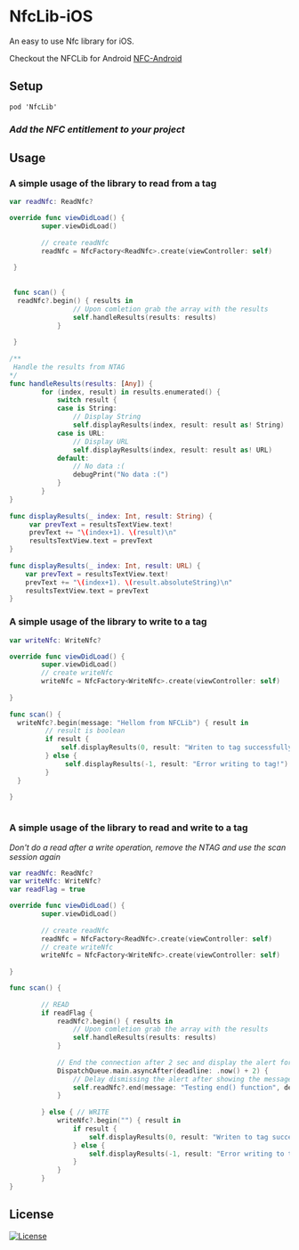 # NfcLib-iOS
An easy to use Nfc library for iOS.

Checkout the NFCLib for Android [NFC-Android](https://github.com/Maliotis/NFCLib-Android)

## Setup

```pod
pod 'NfcLib'
```

### *Add the NFC entitlement to your project*


## Usage 

### A simple usage of the library to read from a tag

```Swift
var readNfc: ReadNfc?

override func viewDidLoad() {
        super.viewDidLoad()
        
        // create readNfc
        readNfc = NfcFactory<ReadNfc>.create(viewController: self)
    
 }
 
 
 func scan() {
  readNfc?.begin() { results in
                // Upon comletion grab the array with the results
                self.handleResults(results: results)
            }
 
 }
 
/**
 Handle the results from NTAG
*/
func handleResults(results: [Any]) {
        for (index, result) in results.enumerated() {
            switch result {
            case is String:
                // Display String
                self.displayResults(index, result: result as! String)
            case is URL:
                // Display URL
                self.displayResults(index, result: result as! URL)
            default:
                // No data :(
                debugPrint("No data :(")
            }
        }
}
    
func displayResults(_ index: Int, result: String) {
     var prevText = resultsTextView.text!
     prevText += "\(index+1). \(result)\n"
     resultsTextView.text = prevText
}
    
func displayResults(_ index: Int, result: URL) {
    var prevText = resultsTextView.text!
    prevText += "\(index+1). \(result.absoluteString)\n"
    resultsTextView.text = prevText
}

```

### A simple usage of the library to write to a tag

```Swift
var writeNfc: WriteNfc?

override func viewDidLoad() {
        super.viewDidLoad()
        // create writeNfc
        writeNfc = NfcFactory<WriteNfc>.create(viewController: self)
    
}
    
func scan() {
  writeNfc?.begin(message: "Hellom from NFCLib") { result in
         // result is boolean
         if result {
             self.displayResults(0, result: "Writen to tag successfully")
         } else {
              self.displayResults(-1, result: "Error writing to tag!")
         }
  }

}
    
```

### A simple usage of the library to read and write to a tag

*Don't do a read after a write operation, remove the NTAG and use the scan session again*

```Swift
var readNfc: ReadNfc?
var writeNfc: WriteNfc?
var readFlag = true

override func viewDidLoad() {
        super.viewDidLoad()
        
        // create readNfc
        readNfc = NfcFactory<ReadNfc>.create(viewController: self)
        // create writeNfc
        writeNfc = NfcFactory<WriteNfc>.create(viewController: self)
    
}

func scan() {
        
        // READ
        if readFlag {
            readNfc?.begin() { results in
                // Upon comletion grab the array with the results
                self.handleResults(results: results)
            }
        
            // End the connection after 2 sec and display the alert for 1 sec
            DispatchQueue.main.asyncAfter(deadline: .now() + 2) {
                // Delay dismissing the alert after showing the message
                self.readNfc?.end(message: "Testing end() function", delay: 1)
            }
            
        } else { // WRITE
            writeNfc?.begin("") { result in
                if result {
                    self.displayResults(0, result: "Writen to tag successfully")
                } else {
                    self.displayResults(-1, result: "Error writing to tag!")
                }
            }
        }
}

```

## License
[![License](https://img.shields.io/badge/License-Apache%202.0-blue.svg)](https://opensource.org/licenses/Apache-2.0)
